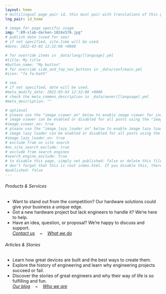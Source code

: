 ```yaml
---
layout: home
# multilingual page pair id, this must pair with translations of this page. (This name must be unique)
lng_pair: id_home

# image for page specific usage
img: ":EM-slab-darken-1024x576.jpg"
# publish date (used for seo)
# if not specified, site.time will be used.
#date: 2022-03-03 12:32:00 +0000

# for override items in _data/lang/[language].yml
#title: My title
#button_name: "My button"
# for override side_and_top_nav_buttons in _data/conf/main.yml
#icon: "fa fa-bath"

# seo
# if not specified, date will be used.
#meta_modify_date: 2022-03-03 12:32:00 +0000
# check the meta_common_description in _data/owner/[language].yml
#meta_description: ""

# optional
# please use the "image_viewer_on" below to enable image viewer for individual pages or posts (_posts/ or [language]/_posts folders).
# image viewer can be enabled or disabled for all posts using the "image_viewer_posts: true" setting in _data/conf/main.yml.
#image_viewer_on: true
# please use the "image_lazy_loader_on" below to enable image lazy loader for individual pages or posts (_posts/ or [language]/_posts folders).
# image lazy loader can be enabled or disabled for all posts using the "image_lazy_loader_posts: true" setting in _data/conf/main.yml.
#image_lazy_loader_on: true
# exclude from on site search
#on_site_search_exclude: true
# exclude from search engines
#search_engine_exclude: true
# to disable this page, simply set published: false or delete this file
# don't forget that this is root index.html. If you disable this, there will be no index.html page to open
#published: false
---
```

###### Products & Services
- Want to stand out from the competition? Our hardware solutions could give your business a unique edge.
- Got a new hardware project but lack engineers to handle it? We’re here to help.
- Have an idea, question, or proposal? We’re happy to discuss and support.\
[_Contact us_](mailto:mail@1slab.com?subject=Inquiry%20from%201SLab.com)&nbsp; &nbsp; ~&nbsp; &nbsp; [_What we do_](/posts/2024-12-06-Building_Electronic_Device)

###### Articles & Stories
- Learn how great devices are built and the best ways to create them.
- Explore the history of engineering and learn why engineering projects succeed or fail.
- Discover the stories of great engineers and why their way of life is so fulfilling and fun.\
[_Our blog_](/tabs/blog/)&nbsp; &nbsp; ~&nbsp; &nbsp; [_Who we are_](/posts/2024-12-04-Who-We-Are)